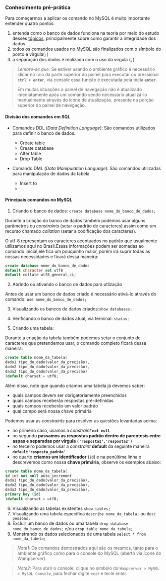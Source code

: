 ### Conhecimento pré-prática

Para começarmos a aplicar os comando no MySQL é muito importante entender quatro pontos:
1. entenda como o banco de dados funciona na teoria por meio do estudo desses [tópicos](1.entendendo-banco-de-dados.md), principalmente sobre como garantir a integridade dos dados
2. todos os comandos usados no MySQL são finalizados com o símbolo do ponto e vírgula(``;``)
3. a separação dos dados é realizada com o uso da vírgula (``,``)

> *Lembre-se que:*
 Se estiver usando o ambiente gráfico é necessário clicar no raio da parte superior do painel para executar ou pressionar **``ctrl + enter``**, via console essa função é executada pela tecla **``enter``**.
>
> Em muitas situações o painel de navegação não é atualizado imediatamente após um comando sendo necessário atualizá-lo manualmente através do ícone de atualização, presente na porção superior do painel de navegação.

#### Divisão dos comandos em SQL
- Comandos DDL (*Data Definition Language*): São comandos utilizados para definir o banco de dados.
    - Create table
    - Create database
    - Alter table
    - Drop Table

- Comando DML (*Data Manipulation Language*): Sâo comandos utilizadas para manipulação de dados da tabela
    - Insert to
    - 





#### Principais comandos no MySQL

1. Criando o banco de dados: `create database nome_do_banco_de_dados;`

Durante a criação do banco de dados também podemos usar alguns parâmetros ou *constraints* (setar o padrão de caracteres) assim como um recurso chamado *collation* (setar a codificação dos caracteres). 

O utf-8 representam os caracteres acentuados no padrão que usualmente utilizamos aqui no Brasil.Essas informações podem ser somadas ao comando inicial,ele fica um pouquinho maior, porém irá suprir todas as nossas necessidades e ficará dessa maneira:

```sql
create database nome_do_banco_de_dados 
default character set utf8 
default collate utf8_general_ci;
```

2. Abrindo ou ativando o banco de dados para utlização

Antes de usar um banco de dados criado é necessário ativá-lo através do comando: `use nome_do_banco_de_dados;`


3. Visualizando os bancos de dados criados:`show databases;`
    
4. Verificando o banco de dados atual, via terminal: `status;`

5. Criando uma tabela:

Durante a criação da tabela também podemos setar o conjunto de caracteres que pretendemos usar, o comando completo ficará dessa maneira:

```sql
create table nome_da_tabela(
dado1 tipo_do_dado(valor_da_precisão), 
dado2 tipo_do_dado(valor_da_precisão),
dado2 tipo_do_dado(valor_da_precisão)
)default charset = utf8;
```

Além disso, note que quando criamos uma tabela já devemos saber:
 - quais campos devem ser obrigatoriamente preenchidos 
 - quais campos receberão respostas pré-definidas
 - quais campos receberão um valor padrão
 - qual campo será nossa chave primária
  
Podemos usar as *constraints* para resolver as questões levantadas acima:
- no primeiro caso, usamos a *constraint* **``not null``**
- no segundo **passamos as respostas padrão dentro de parentesis entre aspas e separadas por vírgula ``('resposta1','resposta2')``**
- no terceiro podemos usar a *constraint* **default**  da seguinte maneira **``default'resposta_padrão'``**
- no quarto **criamos um identificador** (``id``) e na penúltima linha o descrevemos como nossa **chave primária**, observe os exemplos abaixo:

```sql
create table nome_da_tabela(
id int not null auto_increment
dado1 tipo_do_dado(valor_da_precisão), 
dado2 tipo_do_dado(valor_da_precisão),
dado2 tipo_do_dado(valor_da_precisão),
primary key (id)
)default charset = utf8;
```

6. Visualizando as tabelas existentes
`show tables;`
7. Visualizando uma tabela específica
`describe nome_da_tabela;` ou `desc pessoas;`
8. Excluir um banco de dados ou uma tabela
`drop database nome_do_banco_de_dados;` e/ou `drop table nome_da_tabela;`
9. Monstrando os dados selecionados de uma tabela
``select * from nome_da_tabela;``







> *Note1:* Os comandos demostrados aqui são os mesmos, tanto para o ambiente gráfico como para o console do MySQL (aberto via ícone do Wampserver).

> *Note2:* Para abrir o console, clique no simbolo do ``Wampserver > MySQL > MySQL Console``, para fechar digite ``exit`` e tecle enter.